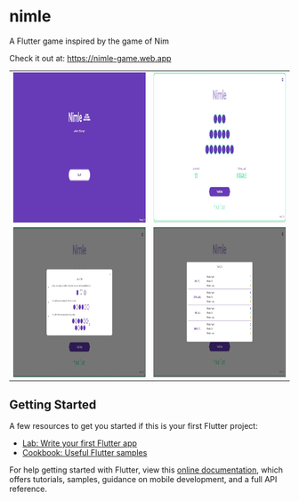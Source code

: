 # nimle

A Flutter game inspired by the game of Nim

Check it out at:  https://nimle-game.web.app

<table>
  <tr>
    <td><img src="pic1.jpg" width=560 height=270></td>
    <td><img src="pic2.jpg" width=560 height=270></td>
  </tr>
  <tr>
    <td><img src="pic3.jpg" width=560 height=270></td>
    <td><img src="pic4.jpg" width=560 height=270></td>
  </tr>
 </table>

## Getting Started

A few resources to get you started if this is your first Flutter project:

- [Lab: Write your first Flutter app](https://flutter.dev/docs/get-started/codelab)
- [Cookbook: Useful Flutter samples](https://flutter.dev/docs/cookbook)

For help getting started with Flutter, view this
[online documentation](https://flutter.dev/docs), which offers tutorials,
samples, guidance on mobile development, and a full API reference.
